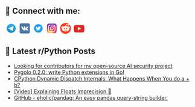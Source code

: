 ## 🔎 Connect with me:
[<img src="https://github.com/bullbesh/bullbesh/blob/main/images/Telegram.png" width="32" height="32" />](https://t.me/bullbesh)
[<img src="https://github.com/bullbesh/bullbesh/blob/main/images/VK.png" width="32" height="32" />](https://vk.com/bullbesh)
[<img src="https://github.com/bullbesh/bullbesh/blob/main/images/Twitter.png" width="32" height="32" />](https://twitter.com/bullbesh1)
[<img src="https://github.com/bullbesh/bullbesh/blob/main/images/Instagram.png" width="32" height="32" />](https://www.instagram.com/bullbesh)
[<img src="https://github.com/bullbesh/bullbesh/blob/main/images/Reddit.png" width="32" height="32" />](https://www.reddit.com/user/bullbesh)
[<img src="https://github.com/bullbesh/bullbesh/blob/main/images/YouTube.png" width="32" height="32" />](https://www.youtube.com/channel/UCtfjRs6uzgq5mfm8S06WTcg)

## 📕 Latest r/Python Posts
<!-- BLOG-POST-LIST:START -->
- [Looking for contributors for my open-source AI security project](https://www.reddit.com/r/Python/comments/18d3rdq/looking_for_contributors_for_my_opensource_ai/)
- [Pygolo 0.2.0: write Python extensions in Go!](https://www.reddit.com/r/Python/comments/18d3nt3/pygolo_020_write_python_extensions_in_go/)
- [CPython Dynamic Dispatch Internals: What Happens When You do a + b?](https://www.reddit.com/r/Python/comments/18d0axx/cpython_dynamic_dispatch_internals_what_happens/)
- [[Video] Explaining Floats Imprecision 🤖](https://www.reddit.com/r/Python/comments/18d05dh/video_explaining_floats_imprecision/)
- [GitHub - eholic/pandaq: An easy pandas query-string builder.](https://www.reddit.com/r/Python/comments/18cwjo3/github_eholicpandaq_an_easy_pandas_querystring/)
<!-- BLOG-POST-LIST:END -->
